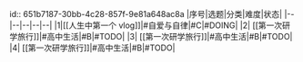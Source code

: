 id:: 651b7187-30bb-4c28-857f-9e81a648ac8a
|序号|选题|分类|难度|状态|
|--|--|--|--|--|
|1|[[人生中第一个 vlog]]|#自爱与自律|#C|#DOING|
|2| [[第一次研学旅行]]|#高中生活|#B|#TODO|
|3| [[第一次研学旅行]]|#高中生活|#B|#TODO|
|4| [[第一次研学旅行]]|#高中生活|#B|#TODO|

